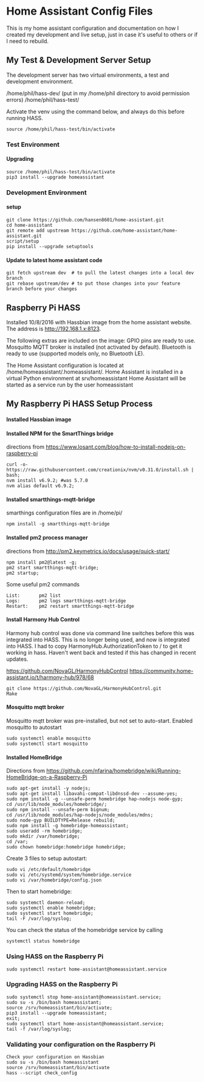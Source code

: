 # Home Assistant Config Files

This is my home assistant configuration and documentation on how I created my development and live setup, just in case it's useful to others or if I need to rebuild.

## My Test & Development Server Setup

The development server has two virtual environments, a test and development environment.

/home/phil/hass-dev/ (put in my /home/phil directory to avoid permission errors)
/home/phil/hass-test/

Activate the venv using the command below, and always do this before running HASS.

``` source /home/phil/hass-test/bin/activate ```

### Test Environment

#### Upgrading
```
source /home/phil/hass-test/bin/activate 
pip3 install --upgrade homeassistant
```

### Development Environment

#### setup
```
git clone https://github.com/hansen8601/home-assistant.git
cd home-assistant
git remote add upstream https://github.com/home-assistant/home-assistant.git
script/setup
pip install --upgrade setuptools
```

#### Update to latest home assistant code
```
git fetch upstream dev  # to pull the latest changes into a local dev branch
git rebase upstream/dev # to put those changes into your feature branch before your changes
```

## Raspberry Pi HASS

Installed 10/8/2016 with Hassbian image from the home assistant website. The address is http://192.168.1.x:8123. 

The following extras are included on the image:
GPIO pins are ready to use.
Mosquitto MQTT broker is installed (not activated by default).
Bluetooth is ready to use (supported models only, no Bluetooth LE).

The Home Assistant configuration is located at /home/homeassistant/.homeassistant/. 
Home Assistant is installed in a virtual Python environment at srv/homeassistant
Home Assistant will be started as a service run by the user homeassistant


## My Raspberry Pi HASS Setup Process

#### Installed Hassbian image

#### Installed NPM for the SmartThings bridge

directions from https://www.losant.com/blog/how-to-install-nodejs-on-raspberry-pi

```
curl -o- https://raw.githubusercontent.com/creationix/nvm/v0.31.0/install.sh | bash;
nvm install v6.9.2; #was 5.7.0
nvm alias default v6.9.2;
```

#### Installed smartthings-mqtt-bridge

smarthings configuration files are in /home/pi/

```
npm install -g smartthings-mqtt-bridge
```

#### Installed pm2 process manager
directions from http://pm2.keymetrics.io/docs/usage/quick-start/
```
npm install pm2@latest -g;
pm2 start smartthings-mqtt-bridge;
pm2 startup;
```

Some useful pm2 commands
```
List:		pm2 list
Logs:		pm2 logs smartthings-mqtt-bridge
Restart:	pm2 restart smartthings-mqtt-bridge
```

#### Install Harmony Hub Control
Harmony hub control was done via command line switches before this was integrated into HASS.  This is no longer being used, and now is integrated into HASS. I had to copy HarmonyHub.AuthorizationToken to / to get it working in hass. Haven't went  back and tested if this has changed in recent updates.

https://github.com/NovaGL/HarmonyHubControl
https://community.home-assistant.io/t/harmony-hub/978/68

```
git clone https://github.com/NovaGL/HarmonyHubControl.git
Make
```

#### Mosquitto mqtt broker

Mosquitto mqtt broker was pre-installed, but not set to auto-start. Enabled mosquitto to autostart
```
sudo systemctl enable mosquitto
sudo systemctl start mosquitto
```

#### Installed HomeBridge 

Directions from https://github.com/nfarina/homebridge/wiki/Running-HomeBridge-on-a-Raspberry-Pi

```
sudo apt-get install -y nodejs;
sudo apt-get install libavahi-compat-libdnssd-dev --assume-yes;
sudo npm install -g --unsafe-perm homebridge hap-nodejs node-gyp;
cd /usr/lib/node_modules/homebridge/;
sudo npm install --unsafe-perm bignum;
cd /usr/lib/node_modules/hap-nodejs/node_modules/mdns;
sudo node-gyp BUILDTYPE=Release rebuild;
sudo npm install -g homebridge-homeassistant;
sudo useradd -rm homebridge;
sudo mkdir /var/homebridge;
cd /var;
sudo chown homebridge:homebridge homebridge;
```

Create 3 files to setup autostart:
```
sudo vi /etc/default/homebridge
sudo vi /etc/systemd/system/homebridge.service
sudo vi /var/homebridge/config.json
```

Then to start homebridge:
```
sudo systemctl daemon-reload;
sudo systemctl enable homebridge;
sudo systemctl start homebridge;
tail -F /var/log/syslog;
```

You can check the status of the homebridge service by calling
```
systemctl status homebridge
```

### Using HASS on the Raspberry Pi

```
sudo systemctl restart home-assistant@homeassistant.service
```

### Upgrading HASS on the Raspberry Pi
```
sudo systemctl stop home-assistant@homeassistant.service;
sudo su -s /bin/bash homeassistant;
source /srv/homeassistant/bin/activate;
pip3 install --upgrade homeassistant;
exit;
sudo systemctl start home-assistant@homeassistant.service;
tail -f /var/log/syslog;
```

### Validating your configuration on the Raspberry Pi
```
Check your configuration on Hassbian
sudo su -s /bin/bash homeassistant
source /srv/homeassistant/bin/activate
hass --script check_config
```



